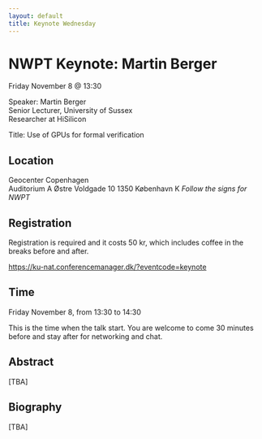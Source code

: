 ```yaml
---
layout: default
title: Keynote Wednesday
---
```


# NWPT Keynote: Martin Berger

Friday November 8 @ 13:30

Speaker: Martin Berger<br>
Senior Lecturer, University of Sussex<br>
Researcher at HiSilicon<br>


Title: Use of GPUs for formal verification

## Location
Geocenter Copenhagen<br>
Auditorium A
Østre Voldgade 10
1350 København K
<i>Follow the signs for NWPT</i>

## Registration
Registration is required and it costs 50 kr, which includes coffee in the breaks before and after.

<a href="https://ku-nat.conferencemanager.dk/?eventcode=keynote" target="_blank">https://ku-nat.conferencemanager.dk/?eventcode=keynote</a>

## Time
Friday November 8, from 13:30 to 14:30

This is the time when the talk start. You are welcome to come 30 minutes before and stay after for networking and chat.

## Abstract
[TBA]

## Biography
[TBA]
